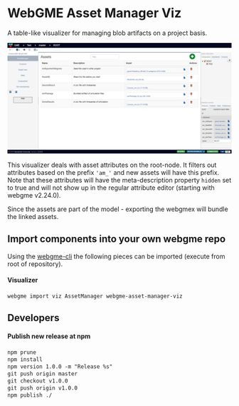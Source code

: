 # WebGME Asset Manager Viz

A table-like visualizer for managing blob artifacts on a project basis.

![Asset-Manager-Viz](images/screenshot.png "Visualizer in action")

This visualizer deals with asset attributes on the root-node. It filters out attributes based on the prefix `'am_'` and
new assets will have this prefix. Note that these attributes will have the meta-description
property `hidden` set to true and will not show up in the regular attribute editor (starting with webgme v2.24.0).

Since the assets are part of the model - exporting the webgmex will bundle the linked assets.


## Import components into your own webgme repo
Using the [webgme-cli](https://github.com/webgme/webgme-cli) the following pieces can be imported (execute from root of repository).

#### Visualizer
```
webgme import viz AssetManager webgme-asset-manager-viz
```

## Developers

#### Publish new release at npm
 ```
 npm prune
 npm install
 npm version 1.0.0 -m "Release %s"
 git push origin master
 git checkout v1.0.0
 git push origin v1.0.0
 npm publish ./
 ```
